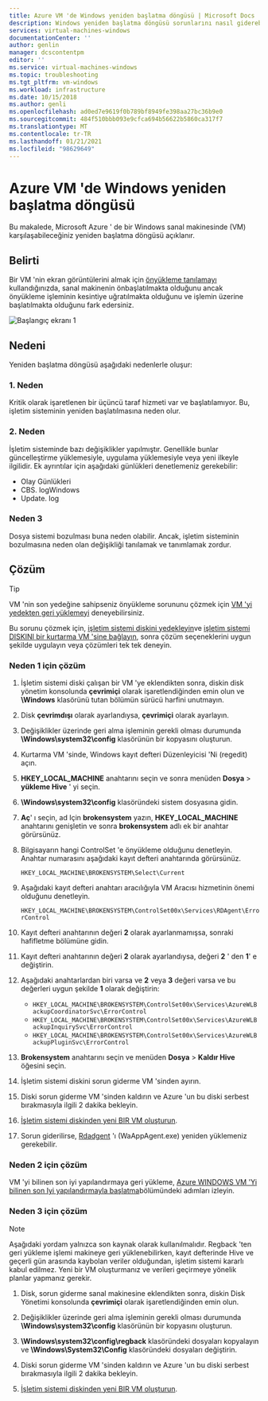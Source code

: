 ```yaml
---
title: Azure VM 'de Windows yeniden başlatma döngüsü | Microsoft Docs
description: Windows yeniden başlatma döngüsü sorunlarını nasıl giderebileceğinizi öğrenin | Microsoft Docs
services: virtual-machines-windows
documentationCenter: ''
author: genlin
manager: dcscontentpm
editor: ''
ms.service: virtual-machines-windows
ms.topic: troubleshooting
ms.tgt_pltfrm: vm-windows
ms.workload: infrastructure
ms.date: 10/15/2018
ms.author: genli
ms.openlocfilehash: ad0ed7e9619f0b789bf8949fe398aa27bc36b9e0
ms.sourcegitcommit: 484f510bbb093e9cfca694b56622b5860ca317f7
ms.translationtype: MT
ms.contentlocale: tr-TR
ms.lasthandoff: 01/21/2021
ms.locfileid: "98629649"
---
```

# <a name="windows-reboot-loop-on-an-azure-vm"></a>Azure VM 'de Windows yeniden başlatma döngüsü
Bu makalede, Microsoft Azure ' de bir Windows sanal makinesinde (VM) karşılaşabileceğiniz yeniden başlatma döngüsü açıklanır.

## <a name="symptom"></a>Belirti

Bir VM 'nin ekran görüntülerini almak için [önyükleme tanılamayı](./boot-diagnostics.md) kullandığınızda, sanal makinenin önbaşlatılmakta olduğunu ancak önyükleme işleminin kesintiye uğratılmakta olduğunu ve işlemin üzerine başlatılmakta olduğunu fark edersiniz.

![Başlangıç ekranı 1](./media/troubleshoot-reboot-loop/start-screen-1.png)

## <a name="cause"></a>Nedeni

Yeniden başlatma döngüsü aşağıdaki nedenlerle oluşur:

### <a name="cause-1"></a>1\. Neden

Kritik olarak işaretlenen bir üçüncü taraf hizmeti var ve başlatılamıyor. Bu, işletim sisteminin yeniden başlatılmasına neden olur.

### <a name="cause-2"></a>2\. Neden

İşletim sisteminde bazı değişiklikler yapılmıştır. Genellikle bunlar güncelleştirme yüklemesiyle, uygulama yüklemesiyle veya yeni ilkeyle ilgilidir. Ek ayrıntılar için aşağıdaki günlükleri denetlemeniz gerekebilir:

- Olay Günlükleri
- CBS. logWindows
- Update. log

### <a name="cause-3"></a>Neden 3

Dosya sistemi bozulması buna neden olabilir. Ancak, işletim sisteminin bozulmasına neden olan değişikliği tanılamak ve tanımlamak zordur.

## <a name="solution"></a>Çözüm

> [!TIP]
> VM 'nin son yedeğine sahipseniz önyükleme sorununu çözmek için [VM 'yi yedekten geri yüklemeyi](../../backup/backup-azure-arm-restore-vms.md) deneyebilirsiniz.

Bu sorunu çözmek için, [işletim sistemi diskini yedekleyin](../windows/snapshot-copy-managed-disk.md)ve [işletim sistemi DISKINI bir kurtarma VM 'sine bağlayın](./troubleshoot-recovery-disks-portal-windows.md), sonra çözüm seçeneklerini uygun şekilde uygulayın veya çözümleri tek tek deneyin.

### <a name="solution-for-cause-1"></a>Neden 1 için çözüm

1. İşletim sistemi diski çalışan bir VM 'ye eklendikten sonra, diskin disk yönetim konsolunda **çevrimiçi** olarak işaretlendiğinden emin olun ve **\Windows** klasörünü tutan bölümün sürücü harfini unutmayın.

2. Disk **çevrimdışı** olarak ayarlandıysa, **çevrimiçi** olarak ayarlayın.

3. Değişiklikler üzerinde geri alma işleminin gerekli olması durumunda **\Windows\system32\config** klasörünün bir kopyasını oluşturun.

4. Kurtarma VM 'sinde, Windows kayıt defteri Düzenleyicisi 'Ni (regedit) açın.

5. **HKEY_LOCAL_MACHINE** anahtarını seçin ve sonra menüden **Dosya**  >  **yükleme Hive** ' yi seçin.

6. **\Windows\system32\config** klasöründeki sistem dosyasına gidin.

7. **Aç**' ı seçin, ad Için **brokensystem** yazın, **HKEY_LOCAL_MACHINE** anahtarını genişletin ve sonra **brokensystem** adlı ek bir anahtar görürsünüz.

8. Bilgisayarın hangi ControlSet 'e önyükleme olduğunu denetleyin. Anahtar numarasını aşağıdaki kayıt defteri anahtarında görürsünüz.

    `HKEY_LOCAL_MACHINE\BROKENSYSTEM\Select\Current`

9. Aşağıdaki kayıt defteri anahtarı aracılığıyla VM Aracısı hizmetinin önemi olduğunu denetleyin.

    `HKEY_LOCAL_MACHINE\BROKENSYSTEM\ControlSet00x\Services\RDAgent\ErrorControl`

10. Kayıt defteri anahtarının değeri **2** olarak ayarlanmamışsa, sonraki hafifletme bölümüne gidin.

11. Kayıt defteri anahtarının değeri **2** olarak ayarlandıysa, değeri **2** ' den **1**' e değiştirin.

12. Aşağıdaki anahtarlardan biri varsa ve **2** veya **3** değeri varsa ve bu değerleri uygun şekilde **1** olarak değiştirin:

    - `HKEY_LOCAL_MACHINE\BROKENSYSTEM\ControlSet00x\Services\AzureWLBackupCoordinatorSvc\ErrorControl`
    - `HKEY_LOCAL_MACHINE\BROKENSYSTEM\ControlSet00x\Services\AzureWLBackupInquirySvc\ErrorControl`
    - `HKEY_LOCAL_MACHINE\BROKENSYSTEM\ControlSet00x\Services\AzureWLBackupPluginSvc\ErrorControl`

13. **Brokensystem** anahtarını seçin ve menüden **Dosya**  >  **Kaldır Hive** öğesini seçin.

14. İşletim sistemi diskini sorun giderme VM 'sinden ayırın.

15. Diski sorun giderme VM 'sinden kaldırın ve Azure 'un bu diski serbest bırakmasıyla ilgili 2 dakika bekleyin.

16. [İşletim sistemi diskinden yeni BIR VM oluşturun](../windows/create-vm-specialized.md).

17. Sorun giderilirse, [Rdadgent](/archive/blogs/mast/install-the-vm-agent-on-an-existing-azure-vm) 'ı (WaAppAgent.exe) yeniden yüklemeniz gerekebilir.

### <a name="solution-for-cause-2"></a>Neden 2 için çözüm

VM 'yi bilinen son iyi yapılandırmaya geri yükleme, [Azure WINDOWS VM 'Yi bilinen son Iyi yapılandırmayla başlatma](https://support.microsoft.com/help/4016731/)bölümündeki adımları izleyin.

### <a name="solution-for-cause-3"></a>Neden 3 için çözüm
>[!NOTE]
>Aşağıdaki yordam yalnızca son kaynak olarak kullanılmalıdır. Regback 'ten geri yükleme işlemi makineye geri yüklenebilirken, kayıt defterinde Hive ve geçerli gün arasında kaybolan veriler olduğundan, işletim sistemi kararlı kabul edilmez. Yeni bir VM oluşturmanız ve verileri geçirmeye yönelik planlar yapmanız gerekir.

1. Disk, sorun giderme sanal makinesine eklendikten sonra, diskin Disk Yönetimi konsolunda **çevrimiçi** olarak işaretlendiğinden emin olun.

2. Değişiklikler üzerinde geri alma işleminin gerekli olması durumunda **\Windows\system32\config** klasörünün bir kopyasını oluşturun.

3. **\Windows\system32\config\regback** klasöründeki dosyaları kopyalayın ve **\Windows\System32\Config** klasöründeki dosyaları değiştirin.

4. Diski sorun giderme VM 'sinden kaldırın ve Azure 'un bu diski serbest bırakmasıyla ilgili 2 dakika bekleyin.

5. [İşletim sistemi diskinden yeni BIR VM oluşturun](../windows/create-vm-specialized.md).
